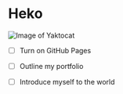 # Heko
![Image of Yaktocat](https://octodex.github.com/images/yaktocat.png)

- [ ] Turn on GitHub Pages
- [ ] Outline my portfolio
- [ ] Introduce myself to the world


